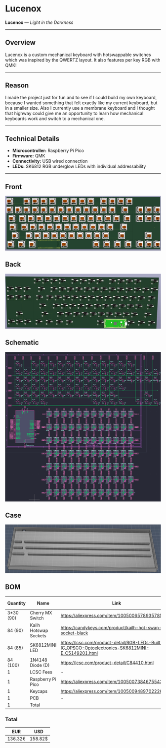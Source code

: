 # Lucenox

**Lucenox** — *Light in the Darkness*

---

## Overview

Lucenox is a custom mechanical keyboard with hotswappable switches which was inspired by the QWERTZ layout. It also features per key RGB with QMK!

---

## Reason

I made the project just for fun and to see if I could build my own keyboard, because I wanted something that felt exactly like my current keyboard, but in a smaller size.
Also I currently use a membrane keyboard and I thought that highway could give me an opportunity to learn how mechanical keyboards work and switch to a mechanical one.

---

## Technical Details

- **Microcontroller:** Raspberry Pi Pico 
- **Firmware:** QMK
- **Connectivity:** USB wired connection
- **LEDs:** SK6812 RGB underglow LEDs with individual addressability

---

## Front
![Front](media/Front.png)

## Back
![Back](media/Back.png)

## Schematic
![Schematic](media/Schematic.png)

## Case
![Case](media/Case.png)

## BOM
Quantity  | Name                   | Link                                                                                                     | Price + Shipping
--------- | ---------------------- | -------------------------------------------------------------------------------------------------------- | ----------------
3*30 (90) | Cherry MX Switch       | https://aliexpress.com/item/1005006578935785.html                                                        | 25.17€
84 (90)   | Kailh Hotswap Sockets  | https://candykeys.com/product/kailh-hot-swap-pcb-socket-black                                            | 16.00€
84 (85)   | SK6812MINI LED         | https://lcsc.com/product-detail/RGB-LEDs-Built-in-IC_OPSCO-Optoelectronics-SK6812MINI-E_C5149201.html    | 4.38€
84 (100)  | 1N4148 Diode (D)       | https://lcsc.com/product-detail/C84410.html                                                              | 1.28€
1         | LCSC Fees              | -                                                                                                        | 9.58€
1         | Raspberry Pi Pico      | https://aliexpress.com/item/1005007384675543.html                                                        | 2.79€
1         | Keycaps                | https://aliexpress.com/item/1005009489702226.html                                                        | 7.29€
1         | PCB                    | -                                                                                                        | 69.83€
1         | Total                  |                                                                                                          | 136.32€

### Total
EUR     | USD    
------- | -------
136.32€ | 158.82$